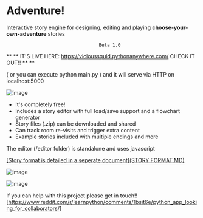 # Adventure!

Interactive story engine for designing, editing and playing **choose-your-own-adventure** stories

                                      Beta 1.0

** ** IT'S LIVE HERE:  https://vicioussquid.pythonanywhere.com/  CHECK IT OUT!! ** **

( or you can execute python main.py )
and it will serve via HTTP on localhost:5000

![image](https://github.com/ViciousSquid/Adventure/assets/161540961/835df9e4-af52-4059-8773-510c022a6ccf)


* It's completely free!
* Includes a story editor with full load/save support and a flowchart generator
* Story files (.zip) can be downloaded and shared
* Can track room re-visits and trigger extra content
* Example stories included with multiple endings and more

The editor (/editor folder) is standalone and uses javascript


[[Story format is detailed in a seperate document](STORY FORMAT.MD)](https://github.com/ViciousSquid/Adventure/blob/main/STORY%20FORMAT.MD)



![image](https://github.com/ViciousSquid/Adventure/assets/161540961/3994d423-3e86-4089-a569-8fcc62105fe9)




![image](https://github.com/ViciousSquid/Adventure/assets/161540961/f93d3a95-901a-44d0-abef-deb4d7698ab4)


If you can help with this project please get in touch!!
[https://www.reddit.com/r/learnpython/comments/1bsit6e/python_app_looking_for_collaborators/]
